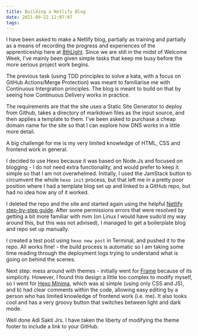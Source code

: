 ```yaml
---
title: Building a Netlify Blog
date: 2021-09-22 12:07:07
tags:
---
```


I have been asked to make a Netlify blog, partially as training and partially as a means of recording the progress and experiences of the apprenticeship here at [8thLight](https://8thlight.com/). Since we are still in the midst of Welcome Week, I've mainly been given simple tasks that keep me busy before the more serious project work begins. 

The previous task (using TDD principles to solve a kata, with a focus on GitHub Actions/Merge Protection) was meant to familiarise me with Continuous Intergration principles. The blog is meant to build on that by seeing how Continuous Delivery works in practice.

The requirements are that the site uses a Static Site Generator to deploy from Github, takes a directory of markdown files as the input source, and then applies a template to them. I've been asked to purchase a cheap domain name for the site so that I can explore how DNS works in a little more detail. 

A big challenge for me is my very limited knowledge of HTML, CSS and frontend work in general.

I decided to use Hexo because it was based on Node.Js and focused on blogging - I do not need extra functionality, and would prefer to keep it simple so that I am not overwhelmed. Initially, I used the JamStack button to circumvent the whole `hexo init` process, but that left me in a pretty poor position where I had a template blog set up and linked to a GitHub repo, but had no idea how any of it worked. 

I deleted the repo and the site and started again using the helpful [Netlify step-by-step guide](https://www.netlify.com/blog/2015/10/26/a-step-by-step-guide-hexo-on-netlify/). After some permissions errors that were resolved by getting a bit more familiar with nvm (on Linux I would have sudo’d my way around this, but this was not advised), I managed to get a boilerplate blog and repo set up manually.

I created a test post using `hexo new post` in Terminal, and pushed it to the repo. All works fine! - the build process is automatic so I am taking some time reading through the deployment logs trying to understand what is going on behind the scenes.

Next step: mess around with themes - initially went for [Frame](https://frame.zhangyongqi.com/) because of its simplicity. However, I found this design a little too complex to modify myself, so I went for [Hexo Minima](https://adisaktijrs.github.io/minima/), which was a) simple (using only CSS and JS), and b) had clear comments within the code, allowing easy editing by a person who has limited knowledge of frontend work (i.e. me). It also looks cool and has a very groovy button that switches between light and dark mode.

Well done Adi Sakti Jrs. I have taken the liberty of modifying the theme footer to include a link to your GitHub.